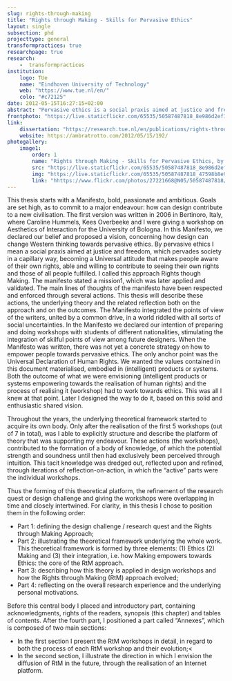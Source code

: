 ```yaml
---
slug: rights-through-making
title: "Rights through Making - Skills for Pervasive Ethics"
layout: single
subsection: phd
projecttype: general
transformpractices: true
researchpage: true
research: 
    -  transformpractices
institution:
    logo: TUe
    name: "Eindhoven University of Technology"
    web: "https://www.tue.nl/en/"
    colo: "#c72125"
date: 2012-05-15T16:27:15+02:00
abstract: "Pervasive ethics is a social praxis aimed at justice and freedom, which pervades society in a capillary way, becoming a Universal attitude that makes people aware of their own rights, able and willing to contribute to seeing their own rights and those of all people fulfilled.<br/><i>Doctoral dissertation of Ambra Trotto</i>"
frontphoto: "https://live.staticflickr.com/65535/50587487818_8e986d2ef1.jpg"
link:
    dissertation: "https://research.tue.nl/en/publications/rights-through-making-skills-for-pervasive-ethics"
    website: https://ambratrotto.com/2012/05/15/192/
photogallery:
    image1:
        order: 1
        name: "Rights through Making - Skills for Pervasive Ethics, by Ambra Trotto"
        src: "https://live.staticflickr.com/65535/50587487818_8e986d2ef1_q.jpg"
        img: "https://live.staticflickr.com/65535/50587487818_47598b8e9a_o.png"
        link: "hhttps://www.flickr.com/photos/27221668@N05/50587487818/in/album-72157716601045922/"
---
```



This thesis starts with a Manifesto, bold, passionate and ambitious. Goals are set high, as to commit to a major endeavour: how can design contribute to a new civilisation. The first version was written in 2006 in Bertinoro, Italy, where Caroline Hummels, Kees Overbeeke and I were giving a workshop on Aesthetics of Interaction for the University of Bologna. In this Manifesto, we declared our belief and proposed a vision, concerning how design can change Western thinking towards pervasive ethics. By pervasive ethics I mean a social praxis aimed at justice and freedom, which pervades society in a capillary way, becoming a Universal attitude that makes people aware of their own rights, able and willing to contribute to seeing their own rights and those of all people fulfilled. I called this approach Rights though Making. The manifesto stated a mission1, which was later applied and validated. The main lines of thoughts of the manifesto have been respected and enforced through several actions. This thesis will describe these actions, the underlying theory and the related reflection both on the approach and on the outcomes. The Manifesto integrated the points of view of the writers, united by a common drive, in a world riddled with all sorts of social uncertainties. In the Manifesto we declared our intention of preparing and doing workshops with students of different nationalities, stimulating the integration of skilful points of view among future designers. When the Manifesto was written, there was not yet a concrete strategy on how to empower people towards pervasive ethics. The only anchor point was the Universal Declaration of Human Rights. We wanted the values contained in this document materialised, embodied in (intelligent) products or systems. Both the outcome of what we were envisioning (intelligent products or systems empowering towards the realisation of human rights) and the process of realising it (workshop) had to work towards ethics. This was all I knew at that point. Later I designed the way to do it, based on this solid and enthusiastic shared vision.

Throughout the years, the underlying theoretical framework started to acquire its own body. Only after the realisation of the first 5 workshops (out of 7 in total), was I able to explicitly structure and describe the platform of theory that was supporting my endeavour. These actions (the workshops), contributed to the formation of a body of knowledge, of which the potential strength and soundness until then had exclusively been perceived through intuition. This tacit knowledge was dredged out, reflected upon and refined, through iterations of reflection-on-action, in which the “active” parts were the individual workshops.

Thus the forming of this theoretical platform, the refinement of the research quest or design challenge and giving the workshops were overlapping in time and closely intertwined. For clarity, in this thesis I chose to position them in the following order:
- Part 1: defining the design challenge / research quest and the Rights through Making Approach;
- Part 2: illustrating the theoretical framework underlying the whole work. This theoretical framework is formed by three elements: (1) Ethics (2) Making and (3) their integration, i.e. how Making empowers towards Ethics: the core of the RtM approach.
- Part 3: describing how this theory is applied in design workshops and how the Rights through Making (RtM) approach evolved;
- Part 4: reflecting on the overall research experience and the underlying personal motivations.

Before this central body I placed and introductory part, containing acknowledgments, rights of the readers, synopsis (this chapter) and tables of contents. After the fourth part, I positioned a part called “Annexes”, which is composed of two main sections:
- In the first section I present the RtM workshops in detail, in regard to both the process of each RtM workshop and their evolution;<
- In the second section, I illustrate the direction in which I envision the diffusion of RtM in the future, through the realisation of an Internet platform.
